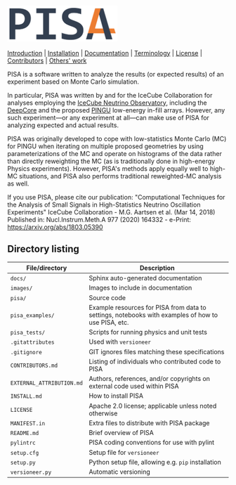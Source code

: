 <img src="images/pisa4.png" width="250">


[Introduction](pisa/README.md) |
[Installation](INSTALL.md) |
[Documentation](http://icecube.wisc.edu/%7Epeller/pisa_docs/index.html) |
[Terminology](pisa/glossary.md) |
[License](LICENSE) |
[Contributors](CONTRIBUTORS.md) |
[Others' work](EXTERNAL_ATTRIBUTION.md)

PISA is a software written to analyze the results (or expected results) of an experiment based on Monte Carlo simulation.

In particular, PISA was written by and for the IceCube Collaboration for analyses employing the [IceCube Neutrino Observatory](https://icecube.wisc.edu/), including the [DeepCore](https://arxiv.org/abs/1109.6096) and the proposed [PINGU](https://arxiv.org/abs/1401.2046) low-energy in-fill arrays.
However, any such experiment—or any experiment at all—can make use of PISA for analyzing expected and actual results.

PISA was originally developed to cope with low-statistics Monte Carlo (MC) for PINGU when iterating on multiple proposed geometries by using parameterizations of the MC and operate on histograms of the data rather than directly reweighting the MC (as is traditionally done in high-energy Physics experiments).
However, PISA's methods apply equally well to high-MC situations, and PISA also performs traditional reweighted-MC analysis as well.

If you use PISA, please cite our publication:
"Computational Techniques for the Analysis of Small Signals in High-Statistics Neutrino Oscillation Experiments"
IceCube Collaboration - M.G. Aartsen et al. (Mar 14, 2018)
Published in: Nucl.Instrum.Meth.A 977 (2020) 164332 - e-Print: https://arxiv.org/abs/1803.05390

## Directory listing

| File/directory            | Description
| ------------------------- | -----------
| `docs/`                   | Sphinx auto-generated documentation
| `images/`                 | Images to include in documentation
| `pisa/`                   | Source code
| `pisa_examples/`          | Example resources for PISA from data to settings, notebooks with examples of how to use PISA, etc.
| `pisa_tests/`             | Scripts for running physics and unit tests
| `.gitattributes`          | Used with `versioneer`
| `.gitignore`              | GIT ignores files matching these specifications
| `CONTRIBUTORS.md`         | Listing of individuals who contributed code to PISA
| `EXTERNAL_ATTRIBUTION.md` | Authors, references, and/or copyrights on external code used within PISA
| `INSTALL.md`              | How to install PISA
| `LICENSE`                 | Apache 2.0 license; applicable unless noted otherwise
| `MANIFEST.in`             | Extra files to distribute with PISA package
| `README.md`               | Brief overview of PISA
| `pylintrc`                | PISA coding conventions for use with pylint
| `setup.cfg`               | Setup file for `versioneer`
| `setup.py`                | Python setup file, allowing e.g. `pip` installation
| `versioneer.py`           | Automatic versioning
